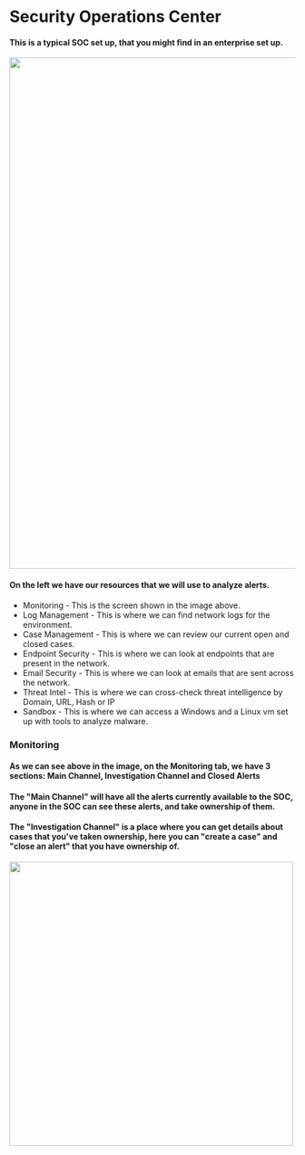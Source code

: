 # Security Operations Center

#### This is a typical SOC set up, that you might find in an enterprise set up.
<img src="https://github.com/user-attachments/assets/f9c26a4d-13e7-4945-a526-ee048414803b" width="900"><br>
#### On the left we have our resources that we will use to analyze alerts.
- Monitoring - This is the screen shown in the image above.
- Log Management - This is where we can find network logs for the environment.
- Case Management - This is where we can review our current open and closed cases.
- Endpoint Security - This is where we can look at endpoints that are present in the network.
- Email Security - This is where we can look at emails that are sent across the network.
- Threat Intel - This is where we can cross-check threat intelligence by Domain, URL, Hash or IP
- Sandbox - This is where we can access a Windows and a Linux vm set up with tools to analyze malware.


### Monitoring
#### As we can see above in the image, on the Monitoring tab, we have 3 sections: Main Channel, Investigation Channel and Closed Alerts
#### The "Main Channel" will have all the alerts currently available to the SOC, anyone in the SOC can see these alerts, and take ownership of them.
#### The "Investigation Channel" is a place where you can get details about cases that you've taken ownership, here you can "create a case" and "close an alert" that you have ownership of.
<img src="https://github.com/user-attachments/assets/34551d4b-85c2-470e-bec8-5b783163382a" width="500"><br>
